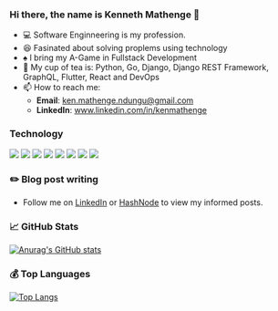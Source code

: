 ### Hi there, the name is Kenneth Mathenge 👋

- :computer: Software Enginneering is my profession.
- :satisfied: Fasinated about solving proplems using technology
- :spades: I bring my A-Game in Fullstack Development
- :tea: My cup of tea is: Python, Go, Django, Django REST Framework, GraphQL, Flutter, React and DevOps
- 📫 How to reach me: 
  - **Email**: ken.mathenge.ndungu@gmail.com
  - **LinkedIn**: www.linkedin.com/in/kenmathenge

### Technology
![](https://img.shields.io/badge/Go-Go%20Language-blue) 
![](https://img.shields.io/badge/Py-Python-yellow) ![](https://img.shields.io/badge/Py-Django-brightgreen) ![](https://img.shields.io/badge/Py-Django%20REST%20Framework-red) ![](https://img.shields.io/badge/Py-GraphQL-red) ![](https://img.shields.io/badge/JS-REACT-yellow) ![](https://img.shields.io/badge/Dart-Flutter-orange) ![](https://img.shields.io/badge/JS-JavaScript-orange)



### :pencil2: Blog post writing
- Follow me on [LinkedIn](www.linkedin.com/in/kenmathenge) or [HashNode](https://mathenge.hashnode.dev/) to view my informed posts.

### :chart_with_upwards_trend: GitHub Stats
[![Anurag's GitHub stats](https://github-readme-stats.vercel.app/api?username=ageeknamedslickback&hide=stars&count_private=true&show_icons=true)](https://github.com/anuraghazra/github-readme-stats)

### :moneybag: Top Languages
[![Top Langs](https://github-readme-stats.vercel.app/api/top-langs/?username=ageeknamedslickback&langs_count=20&layout=compact)](https://github.com/anuraghazra/github-readme-stats)


<!--
**ageeknamedslickback/ageeknamedslickback** is a ✨ _special_ ✨ repository because its `README.md` (this file) appears on your GitHub profile.

Here are some ideas to get you started:

- 🔭 I’m currently working on ...
- 🌱 I’m currently learning ...
- 👯 I’m looking to collaborate on ...
- 🤔 I’m looking for help with ...
- 💬 Ask me about ...
- 📫 How to reach me: ...
- 😄 Pronouns: ...
- ⚡ Fun fact: ...
-->

